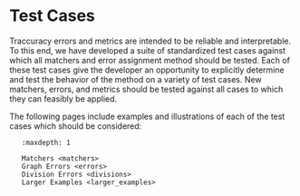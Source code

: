 # Test Cases

Traccuracy errors and metrics are intended to be reliable and interpretable. To this end, we have developed a suite of standardized test cases against which all matchers and error assignment method should be tested. Each of these test cases give the developer an opportunity to explicitly determine and test the behavior of the method on a variety of test cases. New matchers, errors, and metrics should be tested against all cases to which they can feasibly be applied. 

The following pages include examples and illustrations of each of the test cases which should be considered:

```{toctree}
   :maxdepth: 1

   Matchers <matchers>
   Graph Errors <errors>
   Division Errors <divisions>
   Larger Examples <larger_examples>
